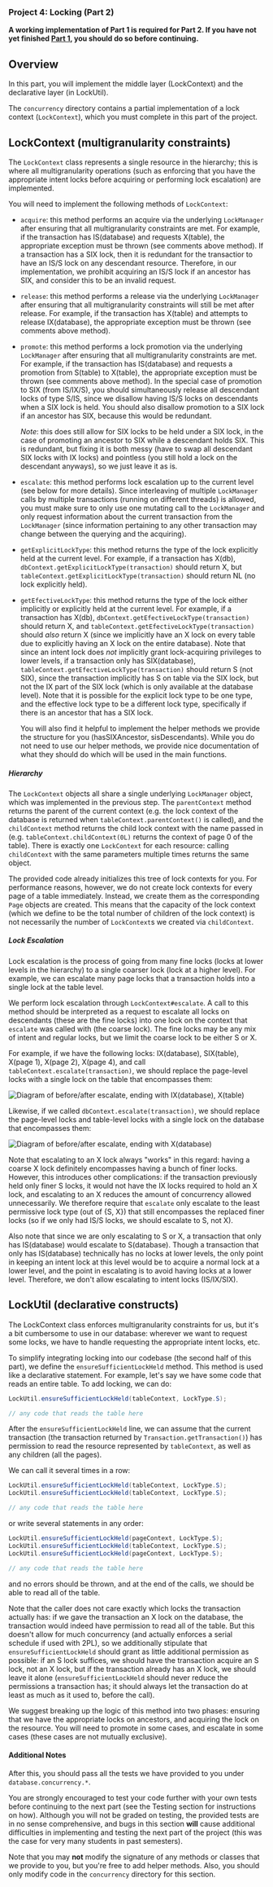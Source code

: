 ### Project 4: Locking (Part 2)

**A working implementation of Part 1 is required for Part 2. If you have not yet finished
[Part 1](proj4-part1-README.md), you should do so before continuing.**

## Overview

In this part, you will implement the middle layer (LockContext) and the declarative layer (in LockUtil).

The `concurrency` directory contains a partial implementation of a
lock context (`LockContext`), which you must complete in this part of the project.

## LockContext (multigranularity constraints)

The `LockContext` class represents a single resource in the hierarchy; this is
where all multigranularity operations (such as enforcing that you have the appropriate
intent locks before acquiring or performing lock escalation) are implemented.

You will need to implement the following methods of `LockContext`:
- `acquire`: this method performs an acquire via the underlying `LockManager` after
  ensuring that all multigranularity constraints are met. For example,
  if the transaction has IS(database) and requests X(table), the appropriate
  exception must be thrown (see comments above method).
  If a transaction has a SIX lock, then it is redundant for the transactior to have an IS/S lock on any descendant resource. Therefore, in our implementation, we prohibit acquiring an IS/S lock if an ancestor has SIX, and consider this to be an invalid request.
- `release`: this method performs a release via the underlying `LockManager` after
  ensuring that all multigranularity constraints will still be met after release. For example,
  if the transaction has X(table) and attempts to release IX(database), the appropriate
  exception must be thrown (see comments above method).
- `promote`: this method performs a lock promotion via the underlying `LockManager` after
  ensuring that all multigranularity constraints are met. For example,
  if the transaction has IS(database) and requests a promotion from S(table) to X(table), the appropriate
  exception must be thrown (see comments above method).
  In the special case of promotion to SIX (from IS/IX/S), you should simultaneously release all descendant locks of type S/IS, since we disallow having IS/S locks on descendants when a SIX lock is held. You should also disallow promotion to a SIX lock if an ancestor has SIX, because this would be redundant.

  *Note*: this does still allow for SIX locks to be held under a SIX lock, in
  the case of promoting an ancestor to SIX while a descendant holds SIX. This is
  redundant, but fixing it is both messy (have to swap all descendant SIX locks
  with IX locks) and pointless (you still hold a lock on the descendant
  anyways), so we just leave it as is.

- `escalate`: this method performs lock escalation up to the current level (see below for more
  details). Since interleaving of multiple `LockManager` calls by multiple transactions (running
  on different threads) is allowed, you must make sure to only use one mutating call to the
  `LockManager` and only request information about the current transaction from the `LockManager`
  (since information pertaining to any other transaction may change between the querying and
  the acquiring).
- `getExplicitLockType`: this method returns the type of the lock explicitly held at the current level. For example,
  if a transaction has X(db), `dbContext.getExplicitLockType(transaction)` should return X, but
  `tableContext.getExplicitLockType(transaction)` should return NL (no lock explicitly held).
- `getEfectiveLockType`: this method returns the type of the lock either implicitly or explicitly held at the current level. For example,
  if a transaction has X(db), `dbContext.getEfectiveLockType(transaction)` should return X, and
  `tableContext.getEfectiveLockType(transaction)` should *also* return X (since we implicitly have an X lock on every
  table due to explicitly having an X lock on the entire database). Note that since an intent lock does *not*
  implicitly grant lock-acquiring privileges to lower levels, if a transaction only has SIX(database),
  `tableContext.getEfectiveLockType(transaction)` should return S (not SIX), since the transaction
  implicitly has S on table via the SIX lock, but not the IX part of the SIX lock (which is only available at the
  database level). Note that it is possible for the explicit lock type to be one type, and the effective lock type
  to be a different lock type, specifically if there is an ancestor that has a SIX lock.

  You will also find it helpful to implement the helper methods we provide the structure for you (hasSIXAncestor, sisDescendants). While you do not need to use our helper methods, we provide nice documentation of what they should do which will be used in the main functions.

##### Hierarchy

The `LockContext` objects all share a single underlying `LockManager` object, which was
implemented in the previous step. The `parentContext` method returns the parent of the
current context (e.g. the lock context of the database is returned when `tableContext.parentContext()`
is called), and the `childContext` method returns the child lock context with the name passed in
(e.g. `tableContext.childContext(0L)` returns the context of page 0 of the table). There is
exactly one `LockContext` for each resource: calling `childContext` with the same parameters
multiple times returns the same object.

The provided code already initializes this tree of lock contexts for you. For performance reasons,
however, we do not create lock contexts for every page of a table immediately. Instead, we create them
as the corresponding `Page` objects are created. This means that the capacity of the lock context
(which we define to be the total number of children of the lock context) is not necessarily
the number of `LockContext`s we created via `childContext`.

##### Lock Escalation

Lock escalation is the process of going from many fine locks (locks at lower levels in the hierarchy)
to a single coarser lock (lock at a higher level). For example, we can escalate many page locks
that a transaction holds into a single lock at the table level.

We perform lock escalation through `LockContext#escalate`. A call to this method should be interpreted
as a request to escalate all locks on descendants (these are the fine locks) into one lock on the
context that `escalate` was called with (the coarse lock). The fine locks may be any mix of intent
and regular locks, but we limit the coarse lock to be either S or X.

For example, if we have the following locks: IX(database), SIX(table), X(page 1), X(page 2), X(page 4),
and call `tableContext.escalate(transaction)`, we should replace the page-level locks
with a single lock on the table that encompasses them:

![Diagram of before/after escalate, ending with IX(database), X(table)](images/proj4-escalate1.png)

Likewise, if we called `dbContext.escalate(transaction)`, we should replace the page-level locks  and
table-level locks with a single lock on the database that encompasses them:

![Diagram of before/after escalate, ending with X(database)](images/proj4-escalate2.png)

Note that escalating to an X lock always "works" in this regard: having a coarse X lock definitely
encompasses having a bunch of finer locks. However, this introduces other complications: if the transaction
previously held only finer S locks, it would not have the IX locks required to hold an X lock, and escalating to an
X reduces the amount of concurrency allowed unnecessarily. We therefore require that `escalate` only escalate
to the least permissive lock type (out of {S, X}) that still encompasses the replaced finer locks
(so if we only had IS/S locks, we should escalate to S, not X).

Also note that since we are only escalating to S or X, a transaction that only has IS(database) would
escalate to S(database). Though a transaction that only has IS(database) technically has no locks
at lower levels, the only point in keeping an intent lock at this level would be to acquire a normal
lock at a lower level, and the point in escalating is to avoid having locks at a lower level. Therefore,
we don't allow escalating to intent locks (IS/IX/SIX).

## LockUtil (declarative constructs)

The LockContext class enforces multigranularity constraints for us, but it's a bit
cumbersome to use in our database: wherever we want to request some locks, we have to
handle requesting the appropriate intent locks, etc.

To simplify integrating locking into our codebase (the second half of this part), we define the
`ensureSufficientLockHeld` method. This method is used like a declarative statement. For example,
let's say we have some code that reads an entire table. To add locking, we can do:

```java
LockUtil.ensureSufficientLockHeld(tableContext, LockType.S);

// any code that reads the table here
```

After the `ensureSufficientLockHeld` line, we can assume that the current transaction (the transaction returned by
`Transaction.getTransaction()`) has permission
to read the resource represented by `tableContext`, as well as any children (all the pages).

We can call it several times in a row:

```java
LockUtil.ensureSufficientLockHeld(tableContext, LockType.S);
LockUtil.ensureSufficientLockHeld(tableContext, LockType.S);

// any code that reads the table here
```

or write several statements in any order:


```java
LockUtil.ensureSufficientLockHeld(pageContext, LockType.S);
LockUtil.ensureSufficientLockHeld(tableContext, LockType.S);
LockUtil.ensureSufficientLockHeld(pageContext, LockType.S);

// any code that reads the table here
```

and no errors should be thrown, and at the end of the calls, we should be able to read all of
the table.

Note that the caller does not care exactly which locks the transaction actually has: if we
gave the transaction an X lock on the database, the transaction would indeed have permission to
read all of the table. But this doesn't allow for much concurrency (and actually enforces
a serial schedule if used with 2PL), so we additionally stipulate that `ensureSufficientLockHeld`
should grant as little additional permission as possible: if an S lock suffices, we should
have the transaction acquire an S lock, not an X lock, but if the transaction already has an X lock,
we should leave it alone (`ensureSufficientLockHeld` should never reduce the permissions
a transaction has; it should always let the transaction do at least as much as it used to, before
the call).

We suggest breaking up the logic of this method into two phases: ensuring that we have the appropriate
locks on ancestors, and acquiring the lock on the resource. You will need to promote in some cases,
and escalate in some cases (these cases are not mutually exclusive).

#### Additional Notes

After this, you should pass all the tests we have provided to you under `database.concurrency.*`.

You are strongly encouraged to test your code further with your own tests before continuing to the
next part (see the Testing section for instructions on how). Although you will not be graded
on testing, the provided tests are in no sense comprehensive, and bugs in this section **will**
cause additional difficulties in implementing and testing the next part of the project (this
was the case for very many students in past semesters).

Note that you may **not** modify the signature of any methods or classes that we
provide to you, but you're free to add helper methods. Also, you should only modify code in
the `concurrency` directory for this section.

